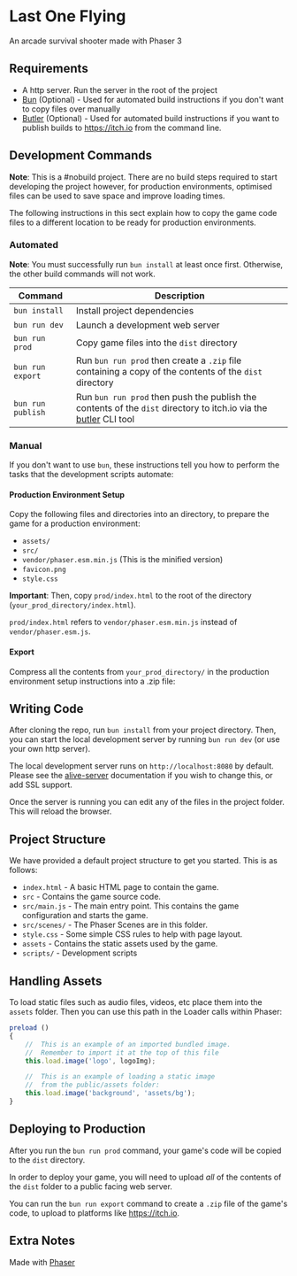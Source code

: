# Last One Flying

An arcade survival shooter made with Phaser 3

## Requirements

- A http server. Run the server in the root of the project
- [Bun](https://bun.sh) (Optional) - Used for automated build instructions if you don't want to copy files over manually
- [Butler](https://itchio.itch.io/butler) (Optional) - Used for automated build instructions if you want to publish builds to https://itch.io from the command line.

## Development Commands

**Note**: This is a #nobuild project. There are no build steps required to start developing the project however, for production environments, optimised files can be used to save space and improve loading times.

The following instructions in this sect explain how to copy the game code files to a different location to be ready for production environments.

### Automated

**Note**: You must successfully run `bun install` at least once first. Otherwise, the other build commands will not work.

| Command | Description |
|---------|-------------|
| `bun install` | Install project dependencies |
| `bun run dev` | Launch a development web server |
| `bun run prod` | Copy game files into the `dist` directory |
| `bun run export` | Run `bun run prod` then create a `.zip` file containing a copy of the contents of the `dist` directory |
| `bun run publish` | Run `bun run prod` then push the publish the contents of the `dist` directory to itch.io via the [butler](https://itchio.itch.io/butler) CLI tool |

### Manual

If you don't want to use `bun`, these instructions tell you how to perform the tasks that the development scripts automate:

#### Production Environment Setup

Copy the following files and directories into an directory, to prepare the game for a production environment:

- `assets/`
- `src/`
- `vendor/phaser.esm.min.js` (This is the minified version)
- `favicon.png`
- `style.css`

**Important**: Then, copy `prod/index.html` to the root of the directory (`your_prod_directory/index.html`).

`prod/index.html` refers to `vendor/phaser.esm.min.js` instead of `vendor/phaser.esm.js`.

#### Export

Compress all the contents from `your_prod_directory/` in the production environment setup instructions into a .zip file:

## Writing Code

After cloning the repo, run `bun install` from your project directory. Then, you can start the local development server by running `bun run dev` (or use your own http server).

The local development server runs on `http://localhost:8080` by default. Please see the [alive-server](https://github.com/ljcp/alive-server) documentation if you wish to change this, or add SSL support.

Once the server is running you can edit any of the files in the project folder. This will reload the browser.

## Project Structure

We have provided a default project structure to get you started. This is as follows:

- `index.html` - A basic HTML page to contain the game.
- `src` - Contains the game source code.
- `src/main.js` - The main entry point. This contains the game configuration and starts the game.
- `src/scenes/` - The Phaser Scenes are in this folder.
- `style.css` - Some simple CSS rules to help with page layout.
- `assets` - Contains the static assets used by the game.
- `scripts/` - Development scripts

## Handling Assets

To load static files such as audio files, videos, etc place them into the `assets` folder. Then you can use this path in the Loader calls within Phaser:

```js
preload ()
{
    //  This is an example of an imported bundled image.
    //  Remember to import it at the top of this file
    this.load.image('logo', logoImg);

    //  This is an example of loading a static image
    //  from the public/assets folder:
    this.load.image('background', 'assets/bg');
}
```

## Deploying to Production

After you run the `bun run prod` command, your game's code will be copied to the `dist` directory.

In order to deploy your game, you will need to upload *all* of the contents of the `dist` folder to a public facing web server.

You can run the `bun run export` command to create a `.zip` file of the game's code, to upload to platforms like https://itch.io.

## Extra Notes

Made with [Phaser](https://phaser.io)
